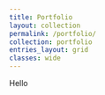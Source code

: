```yaml
---
title: Portfolio
layout: collection
permalink: /portfolio/
collection: portfolio
entries_layout: grid
classes: wide
---
```


Hello